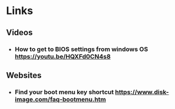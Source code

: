 # Links

## Videos

- ### How to get to BIOS settings from windows OS <https://youtu.be/HQXFd0CN4s8>

## Websites

- ### Find your boot menu key shortcut <https://www.disk-image.com/faq-bootmenu.htm>

